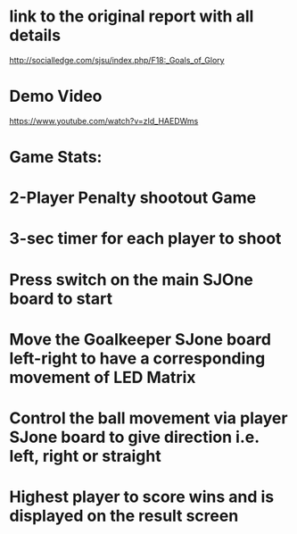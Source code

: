 # link to the original report with all details
http://socialledge.com/sjsu/index.php/F18:_Goals_of_Glory

# Demo Video
https://www.youtube.com/watch?v=zId_HAEDWms

# Game Stats:

# 2-Player Penalty shootout Game
# 3-sec timer for each player to shoot
# Press switch on the main SJOne board to start
# Move the Goalkeeper SJone board left-right to have a corresponding movement of LED Matrix
# Control the ball movement via player SJone board to give direction i.e. left, right or straight
# Highest player to score wins and is displayed on the result screen
